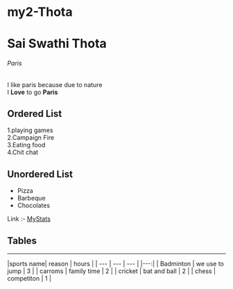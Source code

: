 # my2-Thota
# Sai Swathi Thota
###### Paris
I like paris because due to nature <br>
I **Love** to go **Paris**
## Ordered List
1.playing games<br>
2.Campaign Fire<br>
3.Eating food<br>
4.Chit chat<br>

## Unordered List
* Pizza
* Barbeque
* Chocolates

Link :- [MyStats](MyStats.md)

## Tables
---
|sports name| reason | hours |
| --- | --- | --- |     |---:|
| Badminton | we use to jump | 3 |
| carroms | family time | 2 |
| cricket | bat and ball | 2 |
| chess | competiton | 1 |

    

